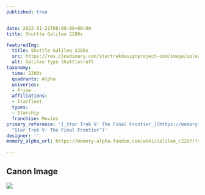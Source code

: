 ```yaml
---
published: true


date: 2022-01-21T08:00:00+00:00
title: Shuttle Galileo 2280s

featuredImg:
  title: Shuttle Galileo 2280s
  src: https://res.cloudinary.com/startrekdesignproject-com/image/upload/v1642787848/Shuttle-Galileo-2280s.png
  alt: Galileo Type Shuttlecraft
taxonomy:
  time: 2200s
  quadrants: Alpha
  universes:
  - Prime
  affiliations:
  - Starfleet
  types:
  - Starship
  franchise: Movies
primary_reference: '[_Star Trek V: The Final Frontier_](https://memory-alpha.fandom.com/wiki/Star_Trek_V:_The_Final_Frontier
  "Star Trek V: The Final Frontier")'
designer: ''
memory_alpha_url: https://memory-alpha.fandom.com/wiki/Galileo_(2287)?so=search

---
```

## Canon Image

![](https://res.cloudinary.com/startrekdesignproject-com/image/upload/v1642787848/Shuttle-Galileo-2280_ST5.jpg)